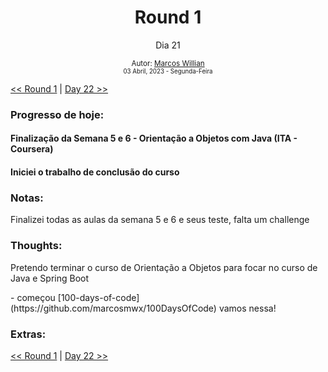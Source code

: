 <div align="center">
  <h1>Round 1</h1>
  <p>Dia 21</p>

  <sub>
    Autor: <a href="https://github.com/marcosmwx" target="_blank">Marcos Willian</a>
    <br>
    <small>03 Abril, 2023 - Segunda-Feira</small>
  </sub>
</div>

[<< Round 1](./README.MD) | [Day 22 >>](dia022.md)

### Progresso de hoje:

<h4>Finalização da Semana 5 e 6 - Orientação a Objetos com Java (ITA - Coursera) <h4>
<h4>Iniciei o trabalho de conclusão do curso<h4>

### Notas:

<p>Finalizei todas as aulas da semana 5 e 6 e seus teste, falta um challenge <p>

### Thoughts:

<p>Pretendo terminar o curso de Orientação a Objetos para focar no curso de Java e Spring Boot <p>
- começou [100-days-of-code](https://github.com/marcosmwx/100DaysOfCode) vamos nessa!

### Extras:

[<< Round 1](./README.MD) | [Day 22 >>](dia022.md)
